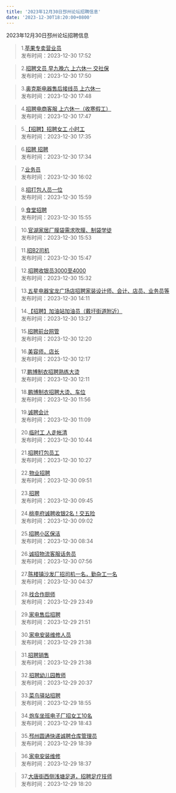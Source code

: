 ```yaml
---
title: '2023年12月30日邳州论坛招聘信息'
date: '2023-12-30T18:20:00+0800'
---
```

2023年12月30日邳州论坛招聘信息
<!--more-->
>1.[苹果专卖营业员](https://www.pzzc.net/forum.php?mod=viewthread&tid=10380161)<br>
>发布时间：2023-12-30 17:52

>2.[招聘文员 早九晚六 上六休一 交社保](https://www.pzzc.net/forum.php?mod=viewthread&tid=10380159)<br>
>发布时间：2023-12-30 17:50

>3.[奥克斯电器售后接线员 上六休一](https://www.pzzc.net/forum.php?mod=viewthread&tid=10380157)<br>
>发布时间：2023-12-30 17:48

>4.[招聘电商客服 上六休一（收寒假工）](https://www.pzzc.net/forum.php?mod=viewthread&tid=10380156)<br>
>发布时间：2023-12-30 17:47

>5.[【招聘】招聘女工 小时工](https://www.pzzc.net/forum.php?mod=viewthread&tid=10380153)<br>
>发布时间：2023-12-30 17:35

>6.[招聘  招聘](https://www.pzzc.net/forum.php?mod=viewthread&tid=10380152)<br>
>发布时间：2023-12-30 17:34

>7.[业务员](https://www.pzzc.net/forum.php?mod=viewthread&tid=10380142)<br>
>发布时间：2023-12-30 16:02

>8.[招打包人员一位](https://www.pzzc.net/forum.php?mod=viewthread&tid=10380140)<br>
>发布时间：2023-12-30 15:59

>9.[食堂招聘](https://www.pzzc.net/forum.php?mod=viewthread&tid=10380139)<br>
>发布时间：2023-12-30 15:55

>10.[官湖家居厂膜袋需求吹膜、制袋学徒](https://www.pzzc.net/forum.php?mod=viewthread&tid=10380138)<br>
>发布时间：2023-12-30 15:53

>11.[招B2司机](https://www.pzzc.net/forum.php?mod=viewthread&tid=10380137)<br>
>发布时间：2023-12-30 15:47

>12.[招聘收银员3000至4000](https://www.pzzc.net/forum.php?mod=viewthread&tid=10380135)<br>
>发布时间：2023-12-30 15:32

>13.[五星电器宝龙广场店招聘家装设计师、会计、店员、业务员等](https://www.pzzc.net/forum.php?mod=viewthread&tid=10380128)<br>
>发布时间：2023-12-30 14:11

>14.[【招聘】加油站加油员（戴圩街道附近）](https://www.pzzc.net/forum.php?mod=viewthread&tid=10380123)<br>
>发布时间：2023-12-30 13:27

>15.[招聘前台网管](https://www.pzzc.net/forum.php?mod=viewthread&tid=10380109)<br>
>发布时间：2023-12-30 12:20

>16.[美容师，店长](https://www.pzzc.net/forum.php?mod=viewthread&tid=10380106)<br>
>发布时间：2023-12-30 12:17

>17.[鹏博制衣招聘熟练大烫](https://www.pzzc.net/forum.php?mod=viewthread&tid=10380105)<br>
>发布时间：2023-12-30 12:11

>18.[鹏博制衣招聘大烫、车位](https://www.pzzc.net/forum.php?mod=viewthread&tid=10380101)<br>
>发布时间：2023-12-30 11:56

>19.[诚聘会计](https://www.pzzc.net/forum.php?mod=viewthread&tid=10380093)<br>
>发布时间：2023-12-30 11:09

>20.[临时工  人走帐清](https://www.pzzc.net/forum.php?mod=viewthread&tid=10380089)<br>
>发布时间：2023-12-30 10:44

>21.[招聘打包员工](https://www.pzzc.net/forum.php?mod=viewthread&tid=10380086)<br>
>发布时间：2023-12-30 10:27

>22.[物业招聘](https://www.pzzc.net/forum.php?mod=viewthread&tid=10380081)<br>
>发布时间：2023-12-30 09:51

>23.[招聘](https://www.pzzc.net/forum.php?mod=viewthread&tid=10380078)<br>
>发布时间：2023-12-30 09:45

>24.[桃李府诚聘收银2名！交五险](https://www.pzzc.net/forum.php?mod=viewthread&tid=10380067)<br>
>发布时间：2023-12-30 09:02

>25.[招聘小区保洁](https://www.pzzc.net/forum.php?mod=viewthread&tid=10380064)<br>
>发布时间：2023-12-30 08:34

>26.[诚招物流客服话务员](https://www.pzzc.net/forum.php?mod=viewthread&tid=10380060)<br>
>发布时间：2023-12-30 07:56

>27.[陈楼镇沙发厂招司机一名，勤杂工一名](https://www.pzzc.net/forum.php?mod=viewthread&tid=10380052)<br>
>发布时间：2023-12-30 04:37

>28.[找合作厨师](https://www.pzzc.net/forum.php?mod=viewthread&tid=10380050)<br>
>发布时间：2023-12-29 23:49

>29.[家电售后招聘](https://www.pzzc.net/forum.php?mod=viewthread&tid=10380040)<br>
>发布时间：2023-12-29 21:51

>30.[家电安装维修人员](https://www.pzzc.net/forum.php?mod=viewthread&tid=10380038)<br>
>发布时间：2023-12-29 21:38

>31.[招聘销售](https://www.pzzc.net/forum.php?mod=viewthread&tid=10380037)<br>
>发布时间：2023-12-29 21:38

>32.[招聘幼儿园教师](https://www.pzzc.net/forum.php?mod=viewthread&tid=10380020)<br>
>发布时间：2023-12-29 20:37

>33.[菜鸟驿站招聘](https://www.pzzc.net/forum.php?mod=viewthread&tid=10380010)<br>
>发布时间：2023-12-29 18:55

>34.[炮车坐班电子厂招女工10名](https://www.pzzc.net/forum.php?mod=viewthread&tid=10380008)<br>
>发布时间：2023-12-29 18:43

>35.[邳州圆通快递诚聘仓库管理员](https://www.pzzc.net/forum.php?mod=viewthread&tid=10380006)<br>
>发布时间：2023-12-29 18:39

>36.[家电安装维修](https://www.pzzc.net/forum.php?mod=viewthread&tid=10380005)<br>
>发布时间：2023-12-29 18:37

>37.[大唐街西侧浅塘足道，招聘足疗技师](https://www.pzzc.net/forum.php?mod=viewthread&tid=10380001)<br>
>发布时间：2023-12-29 18:20

